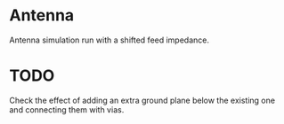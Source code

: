 # Antenna

Antenna simulation run with a shifted feed impedance.

# TODO
Check the effect of adding an extra ground plane below the existing one and connecting them with vias.
